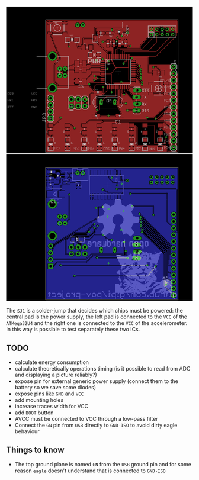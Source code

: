 ![top board layout](front.png)
![bottom board layout](back.png)

The ``SJ1`` is a solder-jump that decides which chips  must be powered: the central
pad is the power supply, the left pad is connected to the ``VCC`` of the ``ATMega32U4``
and the right one is connected to the ``VCC`` of the accelerometer. In this way is possible
to test separately these two ICs.

## TODO

 - calculate energy consumption
 - calculate theoretically operations timing (is it possible to read from ADC and displaying a picture reliably?)
 - expose pin for external generic power supply (connect them to the battery so we save some diodes)
 - expose pins like ``GND`` and ``VCC``
 - add mounting holes
 - increase traces width for VCC
 - add ``BOOT`` button
 - AVCC must be connected to VCC through a low-pass filter
 - Connect the ``GN`` pin from ``USB`` directly to ``GND-ISO`` to avoid dirty eagle behaviour

## Things to know

 - The top ground plane is named ``GN`` from the ``USB`` ground pin and for some reason ``eagle`` doesn't understand that is connected to ``GND-ISO``
